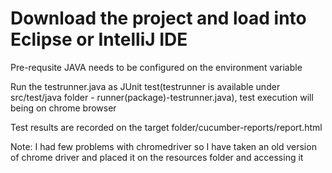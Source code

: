 # Download the project and load into Eclipse or IntelliJ IDE
Pre-requsite JAVA needs to be configured on the environment variable

Run the testrunner.java as JUnit test(testrunner is available under src/test/java folder - runner(package)-testrunner.java), test execution will being on chrome browser

Test results are recorded on the target folder/cucumber-reports/report.html

Note: I had few problems with chromedriver so I have taken an old version of chrome driver and placed it on the resources folder and accessing it
